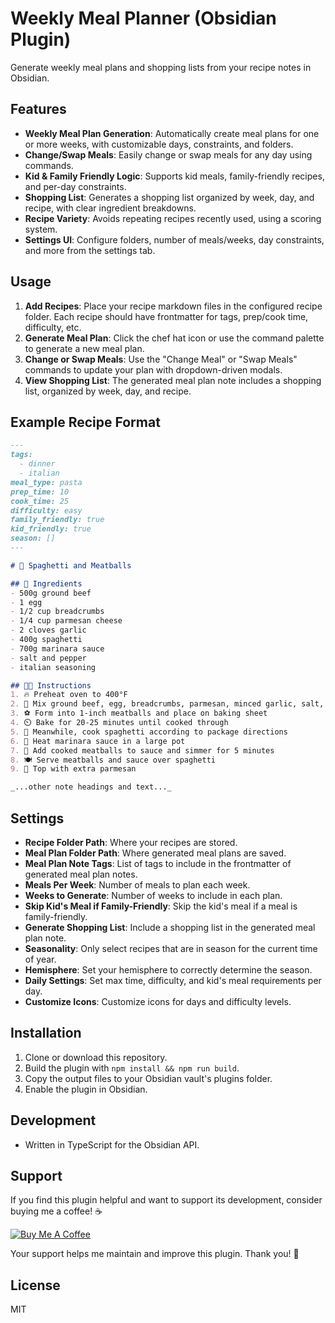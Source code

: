 # Weekly Meal Planner (Obsidian Plugin)

Generate weekly meal plans and shopping lists from your recipe notes in Obsidian.

## Features

- **Weekly Meal Plan Generation**: Automatically create meal plans for one or more weeks, with customizable days, constraints, and folders.
- **Change/Swap Meals**: Easily change or swap meals for any day using commands.
- **Kid & Family Friendly Logic**: Supports kid meals, family-friendly recipes, and per-day constraints.
- **Shopping List**: Generates a shopping list organized by week, day, and recipe, with clear ingredient breakdowns.
- **Recipe Variety**: Avoids repeating recipes recently used, using a scoring system.
- **Settings UI**: Configure folders, number of meals/weeks, day constraints, and more from the settings tab.

## Usage

1. **Add Recipes**: Place your recipe markdown files in the configured recipe folder. Each recipe should have frontmatter for tags, prep/cook time, difficulty, etc.
2. **Generate Meal Plan**: Click the chef hat icon or use the command palette to generate a new meal plan.
3. **Change or Swap Meals**: Use the "Change Meal" or "Swap Meals" commands to update your plan with dropdown-driven modals.
4. **View Shopping List**: The generated meal plan note includes a shopping list, organized by week, day, and recipe.

## Example Recipe Format

```markdown
---
tags:
  - dinner
  - italian
meal_type: pasta
prep_time: 10
cook_time: 25
difficulty: easy
family_friendly: true
kid_friendly: true
season: []
---

# 🍝 Spaghetti and Meatballs

## 🛒 Ingredients
- 500g ground beef
- 1 egg
- 1/2 cup breadcrumbs
- 1/4 cup parmesan cheese
- 2 cloves garlic
- 400g spaghetti
- 700g marinara sauce
- salt and pepper
- italian seasoning

## 👩‍🍳 Instructions
1. 🔥 Preheat oven to 400°F
2. 🥣 Mix ground beef, egg, breadcrumbs, parmesan, minced garlic, salt, pepper, and italian seasoning
3. ⚽ Form into 1-inch meatballs and place on baking sheet
4. ⏲️ Bake for 20-25 minutes until cooked through
5. 🍝 Meanwhile, cook spaghetti according to package directions
6. 🍅 Heat marinara sauce in a large pot
7. 🥘 Add cooked meatballs to sauce and simmer for 5 minutes
8. 🍽️ Serve meatballs and sauce over spaghetti
9. 🧀 Top with extra parmesan

_...other note headings and text..._
```

## Settings
- **Recipe Folder Path**: Where your recipes are stored.
- **Meal Plan Folder Path**: Where generated meal plans are saved.
- **Meal Plan Note Tags**: List of tags to include in the frontmatter of generated meal plan notes.
- **Meals Per Week**: Number of meals to plan each week.
- **Weeks to Generate**: Number of weeks to include in each plan.
- **Skip Kid's Meal if Family-Friendly**: Skip the kid's meal if a meal is family-friendly.
- **Generate Shopping List**: Include a shopping list in the generated meal plan note.
- **Seasonality**: Only select recipes that are in season for the current time of year.
- **Hemisphere**: Set your hemisphere to correctly determine the season.
- **Daily Settings**: Set max time, difficulty, and kid's meal requirements per day.
- **Customize Icons**: Customize icons for days and difficulty levels.

## Installation
1. Clone or download this repository.
2. Build the plugin with `npm install && npm run build`.
3. Copy the output files to your Obsidian vault's plugins folder.
4. Enable the plugin in Obsidian.

## Development
- Written in TypeScript for the Obsidian API.

## Support

If you find this plugin helpful and want to support its development, consider buying me a coffee! ☕

[![Buy Me A Coffee](https://www.buymeacoffee.com/assets/img/custom_images/orange_img.png)](https://www.buymeacoffee.com/kchiappone)

Your support helps me maintain and improve this plugin. Thank you! 🙏

## License
MIT